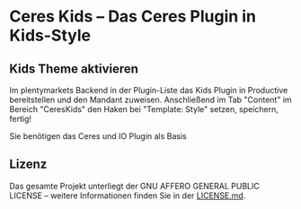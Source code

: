 # Ceres Kids – Das Ceres Plugin in Kids-Style

<div class="container-toc"></div>

## Kids Theme aktivieren

Im plentymarkets Backend in der Plugin-Liste das Kids Plugin in Productive bereitstellen und den Mandant zuweisen.
Anschließend im Tab "Content" im Bereich "CeresKids" den Haken bei "Template: Style" setzen, speichern, fertig!

<div class="alert alert-info" role="alert">
    Sie benötigen das Ceres und IO Plugin als Basis
</div>

## Lizenz

Das gesamte Projekt unterliegt der GNU AFFERO GENERAL PUBLIC LICENSE – weitere Informationen finden Sie in der [LICENSE.md](https://github.com/plentymarkets/plugin-ceres/blob/stable/LICENSE.md).